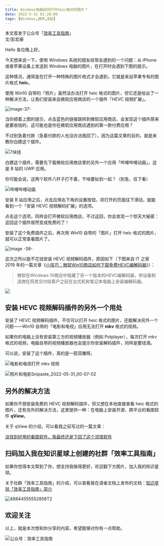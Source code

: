 ```yaml
---
title: Windows电脑如何打开heic格式的图片？                                    
date: 2022-5-31 01:20:00                 
tags: [Windows,插件,B站]                                                              
--- 
```


本文首发于公众号「[效率工具指南](https://mp.weixin.qq.com/s?__biz=MzAxMjY0NTY5OA==&mid=2649920114&idx=1&sn=a388c8be16a1bbc30e33185b0810269b&chksm=83a8965fb4df1f49f87a642b30e65f6817df3276e74827aae5f2e0dc0dfd3b01852e1b3ead48&token=792768228&lang=zh_CN#rd)」       
文/彭宏豪    

​Hello 各位晚上好。

今天想来说一下，使用 Windows 系统的朋友经常会遇到的一个问题：从 iPhone 或者苹果设备上发送到 Windows 电脑的图片，在打开时会遇到下图的提示。  

这种情况，通常是在打开一种特殊的图片格式才会遇到，它就是来自苹果专有的图片格式 **heic**。   

使用 Win10 自带的「照片」虽然没办法打开 heic 格式的图片，但它还是给出了一种解决方法，让我们安装来自微软应用商店的一个插件「HEVC 视频扩展」。      

![image-37-](https://img.penghh.fun/2022/05/31/image-37.png)

当你顺着上图的提示，点击蓝色的链接跳转到微软应用商店，会发现这个插件原来是要收钱的，这可能也是你在微软应用商店遇到的第一款付费应用？   

不过别急着付款（急着付款的人也没办法挽回了），因为这篇文章的目的，就是来教你白嫖这个插件。     

![7块钱](https://img.penghh.fun/2022/05/31/7kuai-qian.png)

白嫖这个插件，需要先下载微软应用商店里的另外一个应用「哔哩哔哩动画」，这是 B 站的 UWP 应用。   

你可能会说，这两个软件八杆子打不着，干啥要扯到一起？（别急，往下看）      

![哔哩哔哩动画](https://img.penghh.fun/2022/05/31/bi-li-bi-li-dong-hua.png)

安装 B 站应用之后，点击应用右下角的设置按钮，将打开的页面往下滑动，就能看到一个「安装 HEVC 视频解码扩展」的选项。  

点击这个选项，同样会打开微软应用商店，不过这回，你会发现一个惊天大秘密：这回这个插件居然变成免费的了！  

安装了这个免费插件之后，再次用 Win10 自带的「图片」打开 heic 格式的图片，就可以正常查看图片了。  

![image -38-](https://img.penghh.fun/2022/05/31/image-38.png)

这次之所以能不花钱安装 HEVC 视频解码插件，原因如下（下图来自 IT 之家 2019 年的一篇文章《[小技巧：微软Win10商店如何下载免费HEVC编解码器](https://www.ithome.com/0/447/326.htm)》）：   

> 微软在Windows 10商店中隐藏了另一个版本的HEVC编解码器，供设备制造商在将其交付给客户之前在台式机和笔记本电脑上安装编解码器。

![](https://img.penghh.fun/2022/05/31/16539286055157.jpg)

## 安装 HEVC 视频解码插件的另外一个用处  

安装了 HEVC 视频解码插件，不仅可以打开 heic 格式的图片，还能解决另外一个问题——Win10 自带的「电影和电视」应用无法打开 **mkv** 格式的视频。   

如果你的电脑上没有安装第三方的视频播放器（例如 Potplayer），每次打开 mkv 格式的视频，电脑自带的视频播放器也会提示你安装解码插件，同样是要钱滴。  

可以说，安装了这个插件，真的是一箭双雕呀。   

![电影和电视打开 mkv 视频](https://img.penghh.fun/2022/05/31/dian-ying-he-dian-shi-da-kai-mkv-shi-pin.png)

![照片和电影Snipaste_2022-05-31_00-07-02](https://img.penghh.fun/2022/05/31/zhao-pian-he-dian-yingsnipaste20220531000702.png)


## 另外的解决方法   

如果你不想安装免费的 HEVC 视频解码插件，但又想在本地直接查看 heic 格式的图片，还有另外的解决方法，这里提供一种：在电脑上安装开源、跨平台的看图软件 **qView**。    

关于 qView 的介绍，可以看我之前写过的一篇文章：   

[没找到好用的看图软件，我最终还是下回了这个流氓软件](https://mp.weixin.qq.com/s?__biz=MzAxMjY0NTY5OA==&mid=2649909010&idx=1&sn=1f33cbfe38a60bde5b24a19a488d7b30&chksm=83a8633fb4dfea292589ae12e74c3cafdfeeb1eb463f3d4ac09775b4b29e0f0688adcfd7844c&token=792768228&lang=zh_CN#rd)    


## 扫码加入我在知识星球上创建的社群「效率工具指南」  

如果你觉得本文帮到了你，想支持我做得更好，欢迎戳下方图片，加入我的知识星球。     

关于社群「效率工具指南」的介绍，可以查看我在语雀文档上发布的文档：[知识星球「效率工具指南」简介](https://www.yuque.com/penghonghao/af0aai/glwrg2dl0dqlegi6?singleDoc#)    

![48844555552858T2](https://img.penghh.fun/2023/03/25/48844555552858t2.JPG)   

## 欢迎关注     

以上，就是本次想和你分享的内容，希望能够对你有一点帮助。     

![公众号：效率工具指南](https://img.penghh.fun/2021/05/28/gong-zhong-hao-wei-bu-er-wei-ma-dailogo.png)     